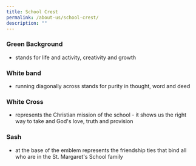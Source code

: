 ```yaml
---
title: School Crest
permalink: /about-us/school-crest/
description: ""
---
```



### Green Background

*   stands for life and activity, creativity and growth


### White band

*   running diagonally across stands for purity in thought, word and deed


### White Cross

*   represents the Christian mission of the school - it shows us the right way to take and God's love, truth and provision


### Sash

*   at the base of the emblem represents the friendship ties that bind all who are in the St. Margaret's School family